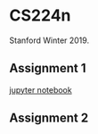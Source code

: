 # CS224n
Stanford Winter 2019.

## Assignment 1
[jupyter notebook](https://github.com/youngerous/CS224n/blob/master/a1/exploring_word_vectors.ipynb)

## Assignment 2
